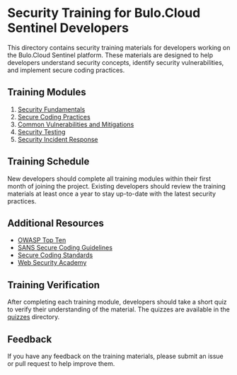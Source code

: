 # Security Training for Bulo.Cloud Sentinel Developers

This directory contains security training materials for developers working on the Bulo.Cloud Sentinel platform. These materials are designed to help developers understand security concepts, identify security vulnerabilities, and implement secure coding practices.

## Training Modules

1. [Security Fundamentals](security_fundamentals.md)
2. [Secure Coding Practices](secure_coding_practices.md)
3. [Common Vulnerabilities and Mitigations](common_vulnerabilities.md)
4. [Security Testing](security_testing.md)
5. [Security Incident Response](security_incident_response.md)

## Training Schedule

New developers should complete all training modules within their first month of joining the project. Existing developers should review the training materials at least once a year to stay up-to-date with the latest security practices.

## Additional Resources

- [OWASP Top Ten](https://owasp.org/www-project-top-ten/)
- [SANS Secure Coding Guidelines](https://www.sans.org/top25-software-errors/)
- [Secure Coding Standards](https://wiki.sei.cmu.edu/confluence/display/seccode/SEI+CERT+Coding+Standards)
- [Web Security Academy](https://portswigger.net/web-security)

## Training Verification

After completing each training module, developers should take a short quiz to verify their understanding of the material. The quizzes are available in the [quizzes](quizzes/) directory.

## Feedback

If you have any feedback on the training materials, please submit an issue or pull request to help improve them.
